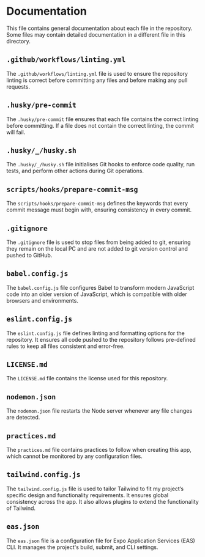 # Documentation

This file contains general documentation about each file in the repository. Some files may contain detailed documentation in a different file in this directory.

## `.github/workflows/linting.yml`
The `.github/workflows/linting.yml` file is used to ensure the repository linting is correct before committing any files and before making any pull requests.

## `.husky/pre-commit`
The `.husky/pre-commit` file ensures that each file contains the correct linting before committing. If a file does not contain the correct linting, the commit will fail.

## `.husky/_/husky.sh`
The `.husky/_/husky.sh` file initialises Git hooks to enforce code quality, run tests, and perform other actions during Git operations.

## `scripts/hooks/prepare-commit-msg`
The `scripts/hooks/prepare-commit-msg` defines the keywords that every commit message must begin with, ensuring consistency in every commit.

## `.gitignore`
The `.gitignore` file is used to stop files from being added to git, ensuring they remain on the local PC and are not added to git version control and pushed to GitHub.

## `babel.config.js`
The `babel.config.js` file configures Babel to transform modern JavaScript code into an older version of JavaScript, which is compatible with older browsers and environments.

## `eslint.config.js`
The `eslint.config.js` file defines linting and formatting options for the repository. It ensures all code pushed to the repository follows pre-defined rules to keep all files consistent and error-free.

## `LICENSE.md`
The `LICENSE.md` file contains the license used for this repository.

## `nodemon.json`
The `nodemon.json` file restarts the Node server whenever any file changes are detected.

## `practices.md`
The `practices.md` file contains practices to follow when creating this app, which cannot be monitored by any configuration files.

## `tailwind.config.js`
The `tailwind.config.js` file is used to tailor Tailwind to fit my project’s specific design and functionality requirements. It ensures global consistency across the app. It also allows plugins to extend the functionality of Tailwind.

## `eas.json`
The `eas.json` file is a configuration file for Expo Application Services (EAS) CLI. It manages the project's build, submit, and CLI settings.